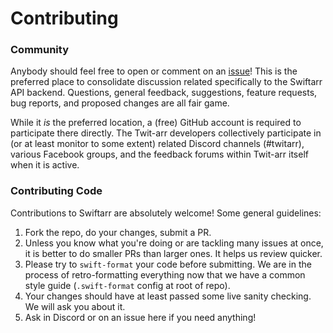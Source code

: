 Contributing
============

### Community
Anybody should feel free to open or comment on an [issue](https://github.com/jocosocial/swiftarr/issues)! This is
the preferred place to consolidate discussion related specifically to the Swiftarr API backend. Questions,
general feedback, suggestions, feature requests, bug reports, and proposed changes are all fair game.

While it *is* the preferred location, a (free) GitHub account is required to participate there directly. The Twit-arr
developers collectively participate in (or at least monitor to some extent) related Discord channels (#twitarr), various
Facebook groups, and the feedback forums within Twit-arr itself when it is active.

### Contributing Code

Contributions to Swiftarr are absolutely welcome! Some general guidelines:

01. Fork the repo, do your changes, submit a PR.
02. Unless you know what you're doing or are tackling many issues at once, it is better to do smaller PRs than
    larger ones. It helps us review quicker.
03. Please try to `swift-format` your code before submitting. We are in the process of retro-formatting everything
    now that we have a common style guide (`.swift-format` config at root of repo).
04. Your changes should have at least passed some live sanity checking. We will ask you about it.
05. Ask in Discord or on an issue here if you need anything!
